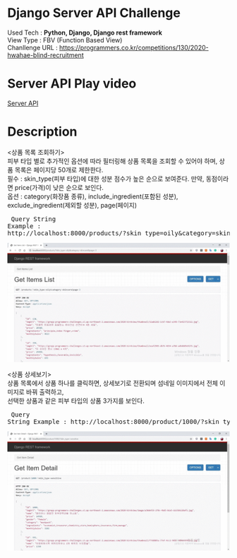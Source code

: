 # Django Server API Challenge
Used Tech : <b>Python, Django, Django rest framework</b> <br>
View Type : FBV (Function Based View) <br>
Chanllenge URL : https://programmers.co.kr/competitions/130/2020-hwahae-blind-recruitment <br>

# Server API Play video
[Server API](django-server-api.mp4)

# Description
<상품 목록 조회하기> <br>
         피부 타입 별로 추가적인 옵션에 따라 필터링해 상품 목록을 조회할 수 있어야 하며, 상품 목록은 페이지당 50개로 제한한다. <br>
         필수 : skin_type(피부 타입)에 대한 성분 점수가 높은 순으로 보여준다. 만약, 동점이라면 price(가격)이 낮은 순으로 보인다. <br>
         옵션 : category(화장품 종류), include_ingredient(포함된 성분), exclude_ingredient(제외할 성분), page(페이지) <br>
         <pre>
         Query String Example :
         http://localhost:8000/products/?skin_type=oily&category=skincare&page=3&include_ingredient=waterfall
         </pre>
         ![alt-tag](image/item_list.gif)

<상품 상세보기> <br>
         상품 목록에서 상품 하나를 클릭하면, 상세보기로 전환되며 섬네일 이미지에서 전체 이미지로 바꿔 출력하고, <br>
         선택한 상품과 같은 피부 타입의 상품 3가지를 보인다. <br>
         <pre>
         Query String Example :
         http://localhost:8000/product/1000/?skin_type=sensitive
         </pre>
         ![alt-tag](image/item_detail.gif)
